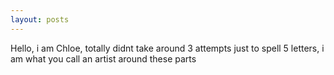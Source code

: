 ```yaml
---
layout: posts
---
```

Hello, i am Chloe, totally didnt take around 3 attempts just to spell 5 letters, i am what you call an artist around these parts 
